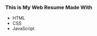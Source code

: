 
### This is My Web Resume Made With
<ul>
<li> HTML </li>
<li> CSS </li>
<li> JavaScript </li>
</ul>



